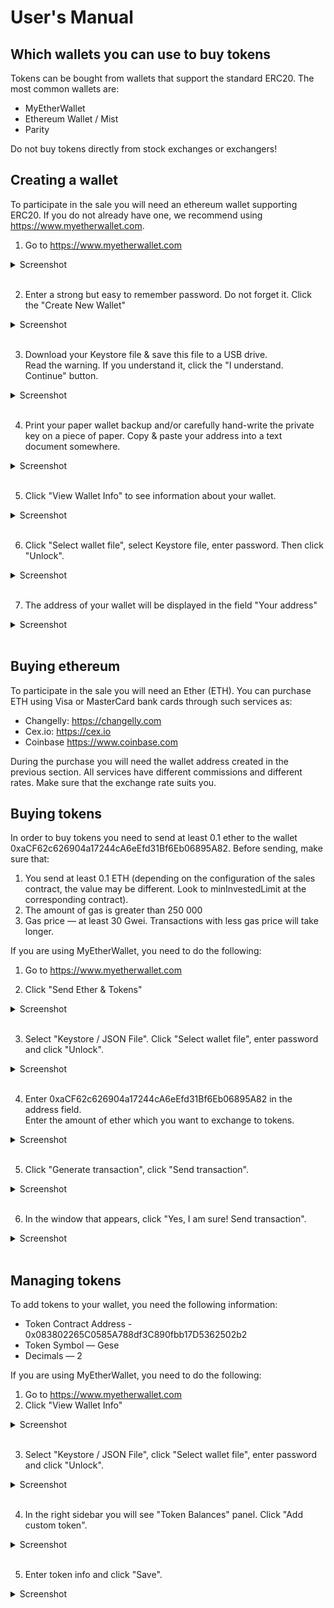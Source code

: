 # User's Manual

## Which wallets you can use to buy tokens
Tokens can be bought from wallets that support the standard ERC20.
The most common wallets are:
* MyEtherWallet
* Ethereum Wallet / Mist
* Parity

Do not buy tokens directly from stock exchanges or exchangers!

## Creating a wallet
To participate in the sale you will need an ethereum wallet supporting ERC20.
If you do not already have one, we recommend using https://www.myetherwallet.com.

1. Go to https://www.myetherwallet.com
  <details><summary>Screenshot</summary>

  ![creating_a_wallet_01](images/creating_a_wallet_01.jpg)

  </details><br>

2. Enter a strong but easy to remember password. Do not forget it. Click the "Create New Wallet"
  <details><summary>Screenshot</summary>

  ![creating_a_wallet_02](images/creating_a_wallet_02.jpg)

  </details><br>

3. Download your Keystore file & save this file to a USB drive.  
Read the warning. If you understand it, click the "I understand. Continue" button.
  <details><summary>Screenshot</summary>

  ![creating_a_wallet_03](images/creating_a_wallet_03.jpg)

  </details><br>

4. Print your paper wallet backup and/or carefully hand-write the private key on a piece of paper. Copy & paste your address into a text document somewhere.
  <details><summary>Screenshot</summary>

  ![creating_a_wallet_04](images/creating_a_wallet_04.jpg)

  </details><br>

5. Click "View Wallet Info" to see information about your wallet.
  <details><summary>Screenshot</summary>

  ![creating_a_wallet_05](images/creating_a_wallet_05.jpg)

  </details><br>

6. Click "Select wallet file", select Keystore file, enter password. Then click "Unlock".
  <details><summary>Screenshot</summary>

  ![creating_a_wallet_06](images/creating_a_wallet_06.jpg)

  </details><br>

7. The address of your wallet will be displayed in the field "Your address"
  <details><summary>Screenshot</summary>

  ![creating_a_wallet_07](images/creating_a_wallet_07.jpg)

  </details><br>

## Buying ethereum
To participate in the sale you will need an Ether (ETH).
You can purchase ETH using Visa or MasterCard bank cards through such services as:
* Changelly: https://changelly.com
* Cex.io: https://cex.io
* Coinbase https://www.coinbase.com

During the purchase you will need the wallet address created in the previous section.
All services have different commissions and different rates.
Make sure that the exchange rate suits you.

## Buying tokens
In order to buy tokens you need to send at least 0.1 ether to the wallet 0xaCF62c626904a17244cA6eEfd31Bf6Eb06895A82.
Before sending, make sure that:
1. You send at least 0.1 ETH (depending on the configuration of the sales contract, the value may be different. Look to minInvestedLimit at the corresponding contract).
2. The amount of gas is greater than 250 000
3. Gas price — at least 30 Gwei. Transactions with less gas price will take longer.

If you are using MyEtherWallet, you need to do the following:
1. Go to https://www.myetherwallet.com

2. Click "Send Ether & Tokens"
  <details><summary>Screenshot</summary>

  ![buying_tokens_01](images/buying_tokens_01.jpg)

  </details><br>

3. Select "Keystore / JSON File". Click "Select wallet file", enter password and click "Unlock".
  <details><summary>Screenshot</summary>

  ![buying_tokens_02](images/buying_tokens_02.jpg)

  </details><br>

4. Enter 0xaCF62c626904a17244cA6eEfd31Bf6Eb06895A82 in the address field.  
Enter the amount of ether which you want to exchange to tokens.
  <details><summary>Screenshot</summary>

  ![buying_tokens_03](images/buying_tokens_03.jpg)

  </details><br>

5. Click "Generate transaction", click "Send transaction".
  <details><summary>Screenshot</summary>

  ![buying_tokens_04](images/buying_tokens_04.jpg)

  </details><br>

6. In the window that appears, click "Yes, I am sure! Send transaction".
  <details><summary>Screenshot</summary>

  ![buying_tokens_05](images/buying_tokens_05.jpg)

  </details><br>

## Managing tokens
To add tokens to your wallet, you need the following information:
* Token Contract Address - 0x083802265C0585A788df3C890fbb17D5362502b2
* Token Symbol — Gese
* Decimals — 2

If you are using MyEtherWallet, you need to do the following:
1. Go to https://www.myetherwallet.com
2. Click "View Wallet Info"
  <details><summary>Screenshot</summary>

  ![creating_a_wallet_01](images/creating_a_wallet_01.jpg)

  </details><br>

3. Select "Keystore / JSON File", click "Select wallet file", enter password and click "Unlock".
  <details><summary>Screenshot</summary>

  ![creating_a_wallet_06](images/creating_a_wallet_06.jpg)

  </details><br>

4. In the right sidebar you will see "Token Balances" panel. Click "Add custom token".
  <details><summary>Screenshot</summary>

  ![managing_tokens_03](images/managing_tokens_03.jpg)

  </details><br>

5. Enter token info and click "Save".
  <details><summary>Screenshot</summary>

  ![managing_tokens_04](images/managing_tokens_04.jpg)

  </details><br>
